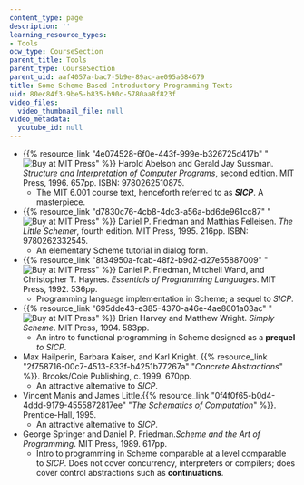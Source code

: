 ```yaml
---
content_type: page
description: ''
learning_resource_types:
- Tools
ocw_type: CourseSection
parent_title: Tools
parent_type: CourseSection
parent_uid: aaf4057a-bac7-5b9e-89ac-ae095a684679
title: Some Scheme-Based Introductory Programming Texts
uid: 80ec84f3-9be5-b835-b90c-5780aa8f823f
video_files:
  video_thumbnail_file: null
video_metadata:
  youtube_id: null
---
```


*   {{% resource_link "4e074528-6f0e-443f-999e-b326725d417b" "![Buy at MIT Press](/images/mp_logo.gif)" %}} Harold Abelson and Gerald Jay Sussman. _Structure and Interpretation of Computer Programs_, second edition. MIT Press, 1996. 657pp. ISBN: 9780262510875.
    *   The MIT 6.001 course text, henceforth referred to as _**SICP**_. A masterpiece.
*   {{% resource_link "d7830c76-4cb8-4dc3-a56a-bd6de961cc87" "![Buy at MIT Press](/images/mp_logo.gif)" %}} Daniel P. Friedman and Matthias Felleisen. _The Little Schemer_, fourth edition. MIT Press, 1995. 216pp. ISBN: 9780262332545.
    *   An elementary Scheme tutorial in dialog form.
*   {{% resource_link "8f34950a-fcab-48f2-b9d2-d27e55887009" "![Buy at MIT Press](/images/mp_logo.gif)" %}} Daniel P. Friedman, Mitchell Wand, and Christopher T. Haynes. _Essentials of Programming Languages_. MIT Press, 1992. 536pp.
    *   Programming language implementation in Scheme; a sequel to _SICP_.
*   {{% resource_link "695dde43-e385-4370-a46e-4ae8601a03ac" "![Buy at MIT Press](/images/mp_logo.gif)" %}} Brian Harvey and Matthew Wright. _Simply Scheme_. MIT Press, 1994. 583pp.
    *   An intro to functional programming in Scheme designed as a **prequel** _to SICP_.
*   Max Hailperin, Barbara Kaiser, and Karl Knight. {{% resource_link "2f758716-00c7-4513-833f-b4251b77267a" "_Concrete Abstractions_" %}}. Brooks/Cole Publishing, c. 1999. 670pp.
    *   An attractive alternative to _SICP_.
*   Vincent Manis and James Little.{{% resource_link "0f4f0f65-b0d4-4ddd-9179-4555872817ee" "_The Schematics of Computation_" %}}. Prentice-Hall, 1995.
    *   An attractive alternative to _SICP_.
*   George Springer and Daniel P. Friedman._Scheme and the Art of Programming_. MIT Press, 1989. 617pp.
    *   Intro to programming in Scheme comparable at a level comparable to _SICP_. Does not cover concurrency, interpreters or compilers; does cover control abstractions such as **continuations**.